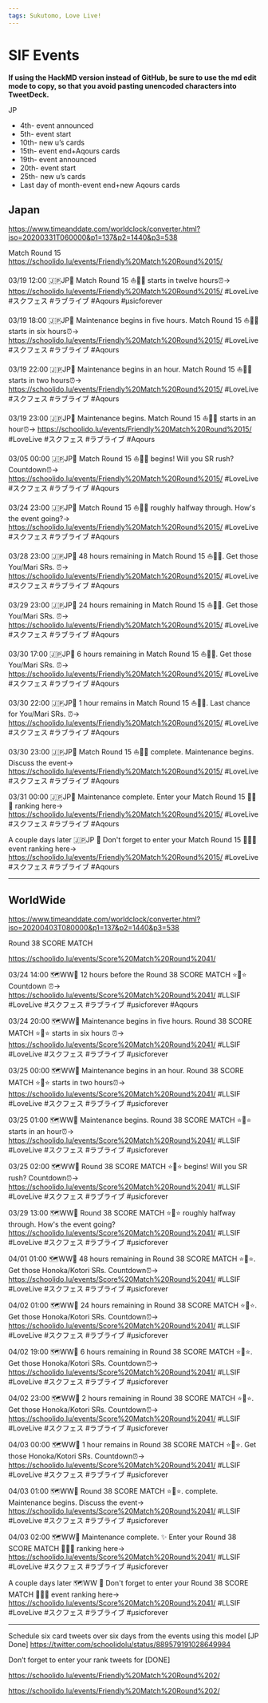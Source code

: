```yaml
---
tags: Sukutomo, Love Live!
---
```

# SIF Events

**If using the HackMD version instead of GitHub, be sure to use the md edit mode to copy, so that you avoid pasting unencoded characters into TweetDeck.**

JP
* 4th-  event announced 
* 5th-  event start 
* 10th- new u’s cards 
* 15th- event end+Aqours cards 
* 19th- event announced 
* 20th- event start 
* 25th- new u’s cards 
* Last day of month-event end+new Aqours cards 

## Japan

https://www.timeanddate.com/worldclock/converter.html?iso=20200331T060000&p1=137&p2=1440&p3=538

Match Round 15 
https://schoolido.lu/events/Friendly%20Match%20Round%2015/

03/19 12:00
🇯🇵JP🌟  Match Round 15 ⛵🌈✨  starts in twelve hours⏰→ https://schoolido.lu/events/Friendly%20Match%20Round%2015/ #LoveLive #スクフェス #ラブライブ #Aqours 
#μsicforever

03/19 18:00
🇯🇵JP🌟 Maintenance begins in five hours.  Match Round 15 ⛵🌈✨ starts in six hours⏰→ https://schoolido.lu/events/Friendly%20Match%20Round%2015/ #LoveLive #スクフェス #ラブライブ #Aqours 

03/19 22:00
🇯🇵JP🌟 Maintenance begins in an hour.  Match Round 15 ⛵🌈✨  starts in two hours⏰→ https://schoolido.lu/events/Friendly%20Match%20Round%2015/ #LoveLive #スクフェス #ラブライブ #Aqours 

03/19 23:00
🇯🇵JP🌟 Maintenance begins.  Match Round 15 ⛵🌈✨  starts in an hour⏰→ https://schoolido.lu/events/Friendly%20Match%20Round%2015/ #LoveLive #スクフェス #ラブライブ #Aqours 

03/05 00:00
🇯🇵JP🌟  Match Round 15 ⛵🌈✨  begins! Will you SR rush? Countdown⏰→ https://schoolido.lu/events/Friendly%20Match%20Round%2015/ #LoveLive #スクフェス #ラブライブ #Aqours 

03/24 23:00
🇯🇵JP🌟  Match Round 15 ⛵🌈✨  roughly halfway through. How's the event going?→ https://schoolido.lu/events/Friendly%20Match%20Round%2015/ #LoveLive #スクフェス #ラブライブ #Aqours 

03/28 23:00
🇯🇵JP🌟 48 hours remaining in  Match Round 15 ⛵🌈✨. Get those You/Mari SRs. ⏰→ https://schoolido.lu/events/Friendly%20Match%20Round%2015/ #LoveLive #スクフェス #ラブライブ #Aqours 

03/29 23:00
🇯🇵JP🌟 24 hours remaining in  Match Round 15 ⛵🌈✨. Get those You/Mari SRs. ⏰→ https://schoolido.lu/events/Friendly%20Match%20Round%2015/ #LoveLive #スクフェス #ラブライブ #Aqours 

03/30 17:00
🇯🇵JP🌟 6 hours remaining in  Match Round 15 ⛵🌈✨. Get those You/Mari SRs. ⏰→ https://schoolido.lu/events/Friendly%20Match%20Round%2015/ #LoveLive #スクフェス #ラブライブ #Aqours 

03/30 22:00
🇯🇵JP🌟 1 hour remains in  Match Round 15 ⛵🌈✨. Last chance for You/Mari SRs. ⏰→ https://schoolido.lu/events/Friendly%20Match%20Round%2015/ #LoveLive #スクフェス #ラブライブ #Aqours 

03/30 23:00
🇯🇵JP🌟  Match Round 15 ⛵🌈✨  complete. Maintenance begins. Discuss the event→ https://schoolido.lu/events/Friendly%20Match%20Round%2015/ #LoveLive #スクフェス #ラブライブ #Aqours 

03/31 00:00
🇯🇵JP🌟 Maintenance complete. Enter your  Match Round 15 🥇🥈🥉 ranking here→ https://schoolido.lu/events/Friendly%20Match%20Round%2015/ #LoveLive #スクフェス #ラブライブ #Aqours 

A couple days later
🇯🇵JP 🌟 Don't forget to enter your  Match Round 15 🥇🥈🥉 event ranking here→ https://schoolido.lu/events/Friendly%20Match%20Round%2015/ #LoveLive #スクフェス #ラブライブ #Aqours 



***

## WorldWide


https://www.timeanddate.com/worldclock/converter.html?iso=20200403T080000&p1=137&p2=1440&p3=538

Round 38 SCORE MATCH

https://schoolido.lu/events/Score%20Match%20Round%2041/

03/24 14:00
🗺WW🌟 12 hours before the Round 38 SCORE MATCH ⭐🎄⭐ Countdown ⏰→ https://schoolido.lu/events/Score%20Match%20Round%2041/ #LLSIF #LoveLive #スクフェス #ラブライブ #μsicforever 
#Aqours

03/24 20:00
🗺WW🌟 Maintenance begins in five hours. Round 38 SCORE MATCH ⭐🎄⭐ starts in six hours ⏰→ https://schoolido.lu/events/Score%20Match%20Round%2041/ #LLSIF #LoveLive #スクフェス #ラブライブ #μsicforever 

03/25 00:00
🗺WW🌟 Maintenance begins in an hour. Round 38 SCORE MATCH ⭐🎄⭐ starts in two hours⏰→ https://schoolido.lu/events/Score%20Match%20Round%2041/ #LLSIF #LoveLive #スクフェス #ラブライブ #μsicforever 

03/25 01:00
🗺WW🌟 Maintenance begins. Round 38 SCORE MATCH ⭐🎄⭐ starts in an hour⏰→ https://schoolido.lu/events/Score%20Match%20Round%2041/ #LLSIF #LoveLive #スクフェス #ラブライブ #μsicforever 

03/25 02:00
🗺WW🌟 Round 38 SCORE MATCH ⭐🎄⭐ begins! Will you SR rush? Countdown⏰→ https://schoolido.lu/events/Score%20Match%20Round%2041/ #LLSIF #LoveLive #スクフェス #ラブライブ #μsicforever 

03/29 13:00
🗺WW🌟 Round 38 SCORE MATCH ⭐🎄⭐ roughly halfway through. How's the event going? https://schoolido.lu/events/Score%20Match%20Round%2041/ #LLSIF #LoveLive #スクフェス #ラブライブ #μsicforever 

04/01 01:00
🗺WW🌟 48 hours remaining in Round 38 SCORE MATCH ⭐🎄⭐. Get those Honoka/Kotori SRs. Countdown⏰→ https://schoolido.lu/events/Score%20Match%20Round%2041/ #LLSIF #LoveLive #スクフェス #ラブライブ #μsicforever 

04/02 01:00
🗺WW🌟 24 hours remaining in Round 38 SCORE MATCH ⭐🎄⭐. Get those Honoka/Kotori SRs. Countdown⏰→ https://schoolido.lu/events/Score%20Match%20Round%2041/ #LLSIF #LoveLive #スクフェス #ラブライブ #μsicforever 

04/02 19:00
🗺WW🌟 6 hours remaining in Round 38 SCORE MATCH ⭐🎄⭐. Get those Honoka/Kotori SRs. Countdown⏰→ https://schoolido.lu/events/Score%20Match%20Round%2041/ #LLSIF #LoveLive #スクフェス #ラブライブ #μsicforever 

04/02 23:00
🗺WW🌟 2 hours remaining in Round 38 SCORE MATCH ⭐🎄⭐. Get those Honoka/Kotori SRs. Countdown⏰→ https://schoolido.lu/events/Score%20Match%20Round%2041/ #LLSIF #LoveLive #スクフェス #ラブライブ #μsicforever 

04/03 00:00
🗺WW🌟 1 hour remains in Round 38 SCORE MATCH ⭐🎄⭐. Get those Honoka/Kotori SRs. Countdown⏰→ https://schoolido.lu/events/Score%20Match%20Round%2041/ #LLSIF #LoveLive #スクフェス #ラブライブ #μsicforever 

04/03 01:00
🗺WW🌟 Round 38 SCORE MATCH ⭐🎄⭐. complete. Maintenance begins. Discuss the event→ https://schoolido.lu/events/Score%20Match%20Round%2041/ #LLSIF #LoveLive #スクフェス #ラブライブ #μsicforever 

04/03 02:00
🗺WW🌟 Maintenance complete. ✨ Enter your Round 38 SCORE MATCH 🥇🥈🥉 ranking here→ https://schoolido.lu/events/Score%20Match%20Round%2041/ #LLSIF #LoveLive #スクフェス #ラブライブ #μsicforever 

A couple days later
🗺WW 🌟 Don't forget to enter your Round 38 SCORE MATCH 🥇🥈🥉 event ranking here→ https://schoolido.lu/events/Score%20Match%20Round%2041/ #LLSIF #LoveLive #スクフェス #ラブライブ #μsicforever 




***

Schedule six card tweets over six days from the events using this model [JP Done]
https://twitter.com/schoolidolu/status/889579191028649984

Don’t forget to enter your rank tweets for [DONE]

https://schoolido.lu/events/Friendly%20Match%20Round%202/

https://schoolido.lu/events/Friendly%20Match%20Round%202/


